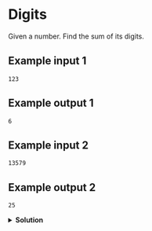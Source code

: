 # Digits

Given a number. Find the sum of its digits.

## Example input 1

```text
123
```

## Example output 1

```text
6
```

## Example input 2

```text
13579
```

## Example output 2

```text
25
```

<details>
<summary style="font-weight:bold">Solution</summary>
<br>

``` python
# Read an integer:
a = int(input())

total = 0
while a > 0:
    rem = a % 10
    total += rem
    a= a // 10

print(total)
```

</details>

